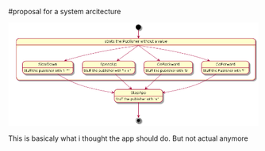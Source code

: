 #proposal for a system arcitecture

![App structure](app.png)

This is basicaly what i thought the app should do.
But not actual anymore


